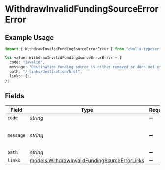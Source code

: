 # WithdrawInvalidFundingSourceErrorError

## Example Usage

```typescript
import { WithdrawInvalidFundingSourceErrorError } from "dwolla-typescript";

let value: WithdrawInvalidFundingSourceErrorError = {
  code: "Invalid",
  message: "Destination funding source is either removed or does not exist.",
  path: "/_links/destination/href",
  links: {},
};
```

## Fields

| Field                                                                                                | Type                                                                                                 | Required                                                                                             | Description                                                                                          | Example                                                                                              |
| ---------------------------------------------------------------------------------------------------- | ---------------------------------------------------------------------------------------------------- | ---------------------------------------------------------------------------------------------------- | ---------------------------------------------------------------------------------------------------- | ---------------------------------------------------------------------------------------------------- |
| `code`                                                                                               | *string*                                                                                             | :heavy_minus_sign:                                                                                   | N/A                                                                                                  | Invalid                                                                                              |
| `message`                                                                                            | *string*                                                                                             | :heavy_minus_sign:                                                                                   | N/A                                                                                                  | Destination funding source is either removed or does not exist.                                      |
| `path`                                                                                               | *string*                                                                                             | :heavy_minus_sign:                                                                                   | N/A                                                                                                  | /_links/destination/href                                                                             |
| `links`                                                                                              | [models.WithdrawInvalidFundingSourceErrorLinks](../models/withdrawinvalidfundingsourceerrorlinks.md) | :heavy_minus_sign:                                                                                   | N/A                                                                                                  | {}                                                                                                   |
